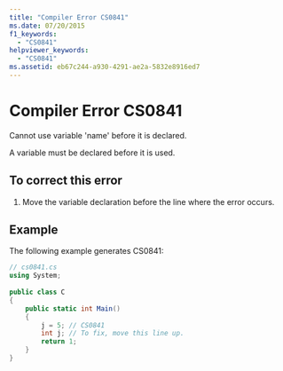 ```yaml
---
title: "Compiler Error CS0841"
ms.date: 07/20/2015
f1_keywords: 
  - "CS0841"
helpviewer_keywords: 
  - "CS0841"
ms.assetid: eb67c244-a930-4291-ae2a-5832e8916ed7
---
```

# Compiler Error CS0841
Cannot use variable 'name' before it is declared.  
  
 A variable must be declared before it is used.  
  
## To correct this error  
  
1.  Move the variable declaration before the line where the error occurs.  
  
## Example  
 The following example generates CS0841:  
  
```csharp  
// cs0841.cs  
using System;  
  
public class C  
{  
    public static int Main()  
    {  
        j = 5; // CS0841  
        int j; // To fix, move this line up.  
        return 1;  
    }  
}  
```
